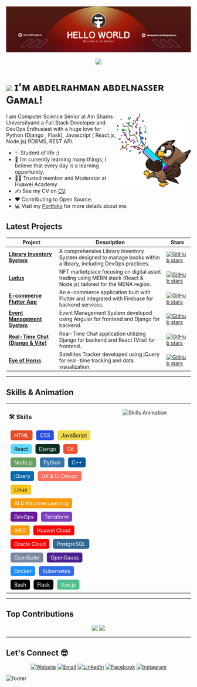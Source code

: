 ![banner](./banner.png)

<div align="center">
  <img src="https://readme-typing-svg.herokuapp.com?color=FFF&lines=Welcome+to+My+GitHub+Profile!+I'm+Abdelrahman+Abdelnasser+Gamal" />
</div>

# <img src="https://emojis.slackmojis.com/emojis/images/1531849430/4246/blob-sunglasses.gif?1531849430" width="30"/> ɪ'ᴍ ᴀʙᴅᴇʟʀᴀʜᴍᴀɴ ᴀʙᴅᴇʟɴᴀꜱꜱᴇʀ Gᴀᴍᴀʟ!

<div>
  <img align="right" width="40%" src="./owl.png">
</div>

<!-- Start Intro -->
<p align="left">
I am Computer Science Senior at Ain Shams Universityand a Full Stack Developer and DevOps Enthusiast with a huge love for Python (Django , Flask), Javascript ( React.js, Node.js) RDBMS, REST API.
</p>

- ✨ Student of life :)
- 🌱 I’m currently learning many things; I believe that every day is a learning opportunity.
- 💁‍♂️ Trusted member and Moderator at Huawei Academy
- ✍ See my CV on [CV](https://www.abdorange.me/Abdelrahman%20Abdelnasser.pdf).
- ❤ Contributing to Open Source.
- 💻 Visit my [Portfolio](https://www.abdorange.me/) for more details about me.

<!-- End Intro -->

## Latest Projects

| Project                                                                                                        | Description                                                                                                        | Stars                                                                                                                                                                                                          |
| -------------------------------------------------------------------------------------------------------------- | ------------------------------------------------------------------------------------------------------------------ | -------------------------------------------------------------------------------------------------------------------------------------------------------------------------------------------------------------- |
| [**Library Inventory System**](https://github.com/abdelrahman18036/library-inventory-team3)                    | A comprehensive Library Inventory System designed to manage books within a library, including DevOps practices.    | [![GitHub stars](https://img.shields.io/github/stars/abdelrahman18036/library-inventory-team3?style=social)](https://github.com/abdelrahman18036/library-inventory-team3/stargazers)                           |
| [**Ludus**](https://github.com/abdelrahman18036/ludus)                                                         | NFT marketplace focusing on digital asset trading using MERN stack (React & Node.js) tailored for the MENA region. | [![GitHub stars](https://img.shields.io/github/stars/abdelrahman18036/ludus?style=social)](https://github.com/abdelrahman18036/ludus/stargazers)                                                               |
| [**E-commerce Flutter App**](https://github.com/abdelrahman18036/ecommerce_flutter_app)                        | An e-commerce application built with Flutter and integrated with Firebase for backend services.                    | [![GitHub stars](https://img.shields.io/github/stars/abdelrahman18036/ecommerce_flutter_app?style=social)](https://github.com/abdelrahman18036/ecommerce_flutter_app/stargazers)                               |
| [**Event Management System**](https://github.com/abdelrahman18036/event-management-system)                     | Event Management System developed using Angular for frontend and Django for backend.                               | [![GitHub stars](https://img.shields.io/github/stars/abdelrahman18036/event-management-system?style=social)](https://github.com/abdelrahman18036/event-management-system/stargazers)                           |
| [**Real-Time Chat (Django & Vite)**](https://github.com/abdelrahman18036/Real-Time-Chat-using-Django-and-Vite) | Real-Time Chat application utilizing Django for backend and React (Vite) for frontend.                             | [![GitHub stars](https://img.shields.io/github/stars/abdelrahman18036/Real-Time-Chat-using-Django-and-Vite?style=social)](https://github.com/abdelrahman18036/Real-Time-Chat-using-Django-and-Vite/stargazers) |
| [**Eye of Horus**](https://github.com/abdelrahman18036/Eye-of-Horus)                                           | Satellites Tracker developed using jQuery for real-time tracking and data visualization.                           | [![GitHub stars](https://img.shields.io/github/stars/abdelrahman18036/Eye-of-Horus?style=social)](https://github.com/abdelrahman18036/Eye-of-Horus/stargazers)                                                 |

---

## Skills & Animation

<table>
  <tr>
    <td width="50%" valign="top">

### 🛠️ Skills

<div style="display: flex; flex-wrap: wrap;">
  <span style="background-color:#e34c26; color:white; padding:5px 10px; border-radius:5px; margin:5px;">HTML</span>
  <span style="background-color:#264de4; color:white; padding:5px 10px; border-radius:5px; margin:5px;">CSS</span>
  <span style="background-color:#f0db4f; color:black; padding:5px 10px; border-radius:5px; margin:5px;">JavaScript</span>
  <span style="background-color:#61dafb; color:black; padding:5px 10px; border-radius:5px; margin:5px;">React</span>
  <span style="background-color:#092E20; color:white; padding:5px 10px; border-radius:5px; margin:5px;">Django</span>
  <span style="background-color:#f1502f; color:white; padding:5px 10px; border-radius:5px; margin:5px;">Git</span>
  <span style="background-color:#68a063; color:white; padding:5px 10px; border-radius:5px; margin:5px;">Node.js</span>
  <span style="background-color:#3776ab; color:white; padding:5px 10px; border-radius:5px; margin:5px;">Python</span>
  <span style="background-color:#00599C; color:white; padding:5px 10px; border-radius:5px; margin:5px;">C++</span>
  <span style="background-color:#0769AD; color:white; padding:5px 10px; border-radius:5px; margin:5px;">jQuery</span>
  <span style="background-color:#FF6F61; color:white; padding:5px 10px; border-radius:5px; margin:5px;">UX & UI Design</span>
  <span style="background-color:#FCC624; color:black; padding:5px 10px; border-radius:5px; margin:5px;">Linux</span>
  <span style="background-color:#FF9900; color:white; padding:5px 10px; border-radius:5px; margin:5px;">AI & Machine Learning</span>
  <span style="background-color:#6a1b9a; color:white; padding:5px 10px; border-radius:5px; margin:5px;">DevOps</span>
  <span style="background-color:#7B42BC; color:white; padding:5px 10px; border-radius:5px; margin:5px;">Terraform</span>
  <span style="background-color:#FF9900; color:white; padding:5px 10px; border-radius:5px; margin:5px;">AWS</span>
  <span style="background-color:#FF0000; color:white; padding:5px 10px; border-radius:5px; margin:5px;">Huawei Cloud</span>
  <span style="background-color:#FF0000; color:white; padding:5px 10px; border-radius:5px; margin:5px;">Oracle Cloud</span>
  <span style="background-color:#336791; color:white; padding:5px 10px; border-radius:5px; margin:5px;">PostgreSQL</span>
  <span style="background-color:#7A87A1; color:white; padding:5px 10px; border-radius:5px; margin:5px;">OpenEuler</span>
  <span style="background-color:#4C1F91; color:white; padding:5px 10px; border-radius:5px; margin:5px;">OpenGauss</span>
  <span style="background-color:#1E90FF; color:white; padding:5px 10px; border-radius:5px; margin:5px;">Docker</span>
  <span style="background-color:#326CE5; color:white; padding:5px 10px; border-radius:5px; margin:5px;">Kubernetes</span>
  <span style="background-color:#000000; color:white; padding:5px 10px; border-radius:5px; margin:5px;">Bash</span>
  <span style="background-color:#000000; color:white; padding:5px 10px; border-radius:5px; margin:5px;">Flask</span>
  <span style="background-color:#4FC08D; color:white; padding:5px 10px; border-radius:5px; margin:5px;">Vue.js</span>
</div>

<td width="50%" valign="top" align="center">

![Skills Animation](./Skills_Animation_Dark.gif)

  </tr>
</table>

---

## Top Contributions

<p align="center">
  <img height="180em" src="https://github-readme-stats.vercel.app/api?username=abdelrahman18036&theme=dark&show_icons=true&count_private=true&include_all_commits=true" />
  <img height="180em" src="https://github-readme-stats.vercel.app/api/top-langs/?username=abdelrahman18036&theme=dark&layout=compact" />
</p>

---

## Let's Connect :sunglasses:

<p align="center">
  <a href="https://www.abdorange.me/"><img alt="Website" src="https://img.shields.io/badge/Website-www.abdorange.me-a6220a?style=flat-square&logo=google-chrome"></a>
  <a href="mailto:abdelrahman.18036@gmail.com"><img alt="Email" src="https://img.shields.io/badge/Email-abdelrahman.18036@gmail.com-a6220a?style=flat-square&logo=gmail"></a>
  <a href="https://www.linkedin.com/in/abdelrahman18036/"><img alt="LinkedIn" src="https://img.shields.io/badge/LinkedIn-Abdelrahman%20Abdelnasser%20Gamal-a6220a?style=flat-square&logo=linkedin"></a>
  <a href="https://www.facebook.com/orange18036/"><img alt="Facebook" src="https://img.shields.io/badge/Facebook-%40orange18036-a6220a?style=flat-square&logo=facebook"></a>
  <a href="https://www.instagram.com/orange18036"><img alt="Instagram" src="https://img.shields.io/badge/Instagram-%40orange18036-a6220a?style=flat-square&logo=instagram"></a>
</p>

![footer](https://capsule-render.vercel.app/api?type=wave&color=a6220a&height=150&section=footer)
